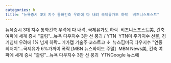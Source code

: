 ```yaml
---
categories: h
title: "뉴욕증시 3대 지수 통화긴축 우려에 다 내려 국제유가도 하락  비즈니스포스트"
---
```

뉴욕증시 3대 지수 통화긴축 우려에 다 내려, 국제유가도 하락&nbsp;&nbsp;비즈니스포스트美, 긴축 여파에 세계 증시 "출렁"...뉴욕 다우지수 3만 선 붕괴 / YTN&nbsp;&nbsp;YTN미 주가지수 선물, 경기침체 우려에 1% 넘게 하락...메가캡 기술주·코스트코 ↓&nbsp;&nbsp;뉴스핌미국 다우지수 "연중 최저치"…국제유가 6%가까이 폭락 [MBN 뉴스와이드 주말]&nbsp;&nbsp;MBN News美, 긴축 여파에 세계 증시 "출렁"...뉴욕 다우지수 3만 선 붕괴&nbsp;&nbsp;YTNGoogle 뉴스에
